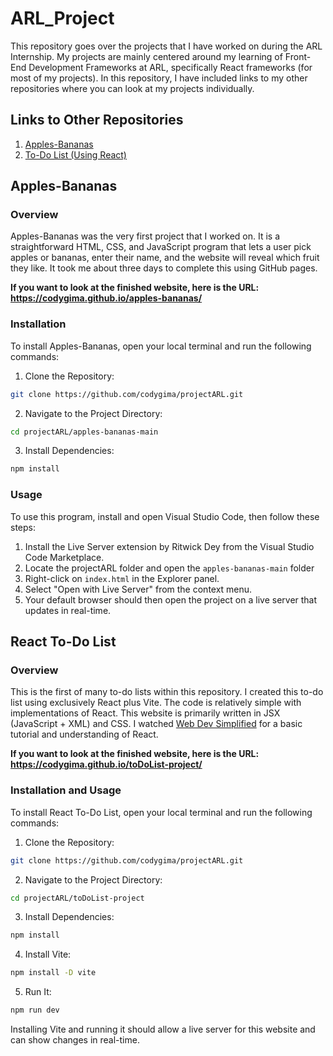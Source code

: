 # ARL_Project

This repository goes over the projects that I have worked on during the ARL Internship. My projects are mainly centered around my learning of Front-End Development Frameworks at ARL, specifically React frameworks (for most of my projects). In this repository, I have included links to my other repositories where you can look at my projects individually.

## Links to Other Repositories
1. [Apples-Bananas](https://github.com/codygima/apples-bananas.git)
2. [To-Do List (Using React)](https://github.com/codygima/toDoList-project.git)
 
## Apples-Bananas

### Overview
Apples-Bananas was the very first project that I worked on. It is a straightforward HTML, CSS, and JavaScript program that lets a user pick apples or bananas, enter their name, and the website will reveal which fruit they like. It took me about three days to complete this using GitHub pages. 

**If you want to look at the finished website, here is the URL: https://codygima.github.io/apples-bananas/**

### Installation
To install Apples-Bananas, open your local terminal and run the following commands:

1. Clone the Repository:
```bash
git clone https://github.com/codygima/projectARL.git
```
2. Navigate to the Project Directory:
```bash
cd projectARL/apples-bananas-main
```
3. Install Dependencies:
```bash
npm install
```
### Usage
To use this program, install and open Visual Studio Code, then follow these steps:

1. Install the Live Server extension by Ritwick Dey from the Visual Studio Code Marketplace.
2. Locate the projectARL folder and open the `apples-bananas-main` folder
3. Right-click on `index.html` in the Explorer panel.
4. Select "Open with Live Server" from the context menu.
5. Your default browser should then open the project on a live server that updates in real-time.

## React To-Do List

### Overview
This is the first of many to-do lists within this repository. I created this to-do list using exclusively React plus Vite. The code is relatively simple with implementations of React. This website is primarily written in JSX (JavaScript + XML) and CSS. I watched [Web Dev Simplified](https://www.youtube.com/watch?v=Rh3tobg7hEo) for a basic tutorial and understanding of React.

**If you want to look at the finished website, here is the URL: https://codygima.github.io/toDoList-project/**

### Installation and Usage
To install React To-Do List, open your local terminal and run the following commands:

1. Clone the Repository:
```bash
git clone https://github.com/codygima/projectARL.git
```
2. Navigate to the Project Directory:
```bash
cd projectARL/toDoList-project
```
3. Install Dependencies:
```bash
npm install
```
4. Install Vite:
```bash
npm install -D vite
```
5. Run It:
```bash
npm run dev
```
Installing Vite and running it should allow a live server for this website and can show changes in real-time.
